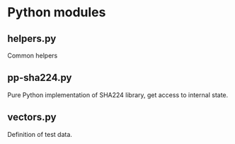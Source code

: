 # Python modules

## helpers.py

Common helpers

## pp-sha224.py

Pure Python implementation of SHA224 library, get access to internal state.

## vectors.py

Definition of test data.
